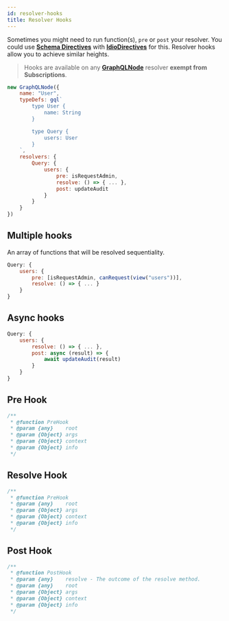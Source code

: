 ```yaml
---
id: resolver-hooks
title: Resolver Hooks
---
```


Sometimes you might need to run function(s), `pre` or `post` your resolver. You could use **[Schema Directives](schema-appliances#directives)** with **[IdioDirectives](idio-directive)**
for this. Resolver hooks allow you to achieve similar heights.

> Hooks are available on any **[GraphQLNode](graphql-node)** resolver  **exempt from Subscriptions**.

```javascript
new GraphQLNode({
    name: "User",
    typeDefs: gql`
        type User {
            name: String
        }

        type Query {
            users: User
        }
    `,
    resolvers: {
        Query: {
            users: {
                pre: isRequestAdmin,
                resolve: () => { ... },
                post: updateAudit
            }
        }
    }
})
```

## Multiple hooks
An array of functions that will be resolved sequentiality. 

```javascript
Query: {
    users: {
        pre: [isRequestAdmin, canRequest(view("users"))],
        resolve: () => { ... }
    }
}
```

## Async hooks
```javascript
Query: {
    users: {
        resolve: () => { ... },
        post: async (result) => {
            await updateAudit(result)
        }
    }
}
```

## Pre Hook
```javascript
/**
 * @function PreHook
 * @param {any}    root
 * @param {Object} args 
 * @param {Object} context 
 * @param {Object} info 
 */
```

## Resolve Hook
```javascript
/**
 * @function PreHook
 * @param {any}    root
 * @param {Object} args 
 * @param {Object} context 
 * @param {Object} info 
 */
```

## Post Hook
```javascript
/**
 * @function PostHook
 * @param {any}    resolve - The outcome of the resolve method.
 * @param {any}    root 
 * @param {Object} args 
 * @param {Object} context 
 * @param {Object} info 
 */
```
